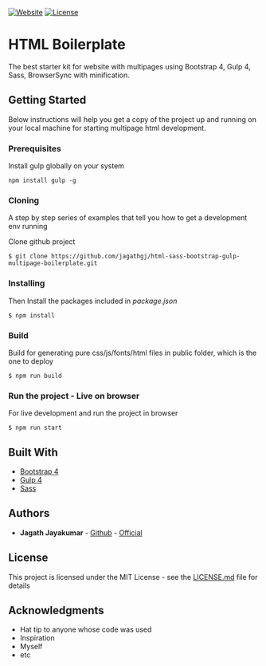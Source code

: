 
[![Website](https://img.shields.io/badge/Author-JagathJayakumar-blueviolet.svg?style=flat)](https://www.hellojagath.com)
[![License](https://img.shields.io/badge/Author-JagathJayakumar-brightgreen.svg?style=flat)](https://github.com/jagathgj/html-sass-bootstrap-gulp-multipage-boilerplate/blob/master/LICENSE.md)

<!-- <p align="center">
  <img src="./Design/mypng.png" />
</p> -->

# HTML Boilerplate

The best starter kit for website with multipages using Bootstrap 4, Gulp 4, Sass, BrowserSync with minification.

## Getting Started

Below instructions will help you get a copy of the project up and running on your local machine for starting multipage html development.

### Prerequisites

Install gulp globally on your system

```
npm install gulp -g
```

### Cloning

A step by step series of examples that tell you how to get a development env running

Clone github project 

```
$ git clone https://github.com/jagathgj/html-sass-bootstrap-gulp-multipage-boilerplate.git
```

### Installing

Then Install the packages included in *package.json*

```
$ npm install
```

### Build

Build for generating pure css/js/fonts/html files in public folder, which is the one to deploy

```
$ npm run build
```

### Run the project - Live on browser

For live development and run the project in browser

```
$ npm run start
```

## Built With

* [Bootstrap 4](https://getbootstrap.com/)
* [Gulp 4](https://gulpjs.com/)
* [Sass](https://sass-lang.com/)

## Authors

* **Jagath Jayakumar** - [Github](https://github.com/jagathgj) - [Official](https://www.hellojagath.com)

## License

This project is licensed under the MIT License - see the [LICENSE.md](LICENSE.md) file for details

## Acknowledgments

* Hat tip to anyone whose code was used
* Inspiration
* Myself
* etc

